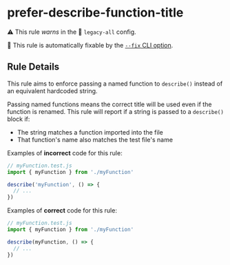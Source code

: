 # prefer-describe-function-title

⚠️ This rule _warns_ in the 🔵 `legacy-all` config.

🔧 This rule is automatically fixable by the [`--fix` CLI option](https://eslint.org/docs/latest/user-guide/command-line-interface#--fix).

<!-- end auto-generated rule header -->

## Rule Details

This rule aims to enforce passing a named function to `describe()` instead of an equivalent hardcoded string.

Passing named functions means the correct title will be used even if the function is renamed.
This rule will report if a string is passed to a `describe()` block if:

- The string matches a function imported into the file
- That function's name also matches the test file's name

Examples of **incorrect** code for this rule:

```ts
// myFunction.test.js
import { myFunction } from './myFunction'

describe('myFunction', () => {
  // ...
})
```

Examples of **correct** code for this rule:

```ts
// myFunction.test.js
import { myFunction } from './myFunction'

describe(myFunction, () => {
  // ...
})
```
